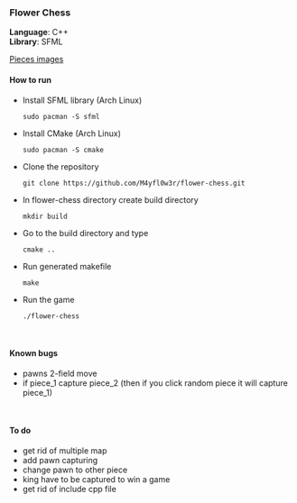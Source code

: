 ### Flower Chess 

**Language**: C++ <br/>
**Library**: SFML <br/>

[Pieces images](https://commons.wikimedia.org/wiki/Category:PNG_chess_pieces/Standard_transparent)


#### How to run

- Install SFML library (Arch Linux)<br/>

  ```
  sudo pacman -S sfml
  ```

- Install CMake (Arch Linux)

  ```
  sudo pacman -S cmake
  ```

- Clone the repository

  ```
  git clone https://github.com/M4yfl0w3r/flower-chess.git
  ```

- In flower-chess directory create build directory
  
  ```
  mkdir build 
  ```

- Go to the build directory and type
  
  ```
  cmake ..
  ```

- Run generated makefile

  ```
  make 
  ```

- Run the game 

  ```
  ./flower-chess
  ```


<br/>

#### Known bugs
- pawns 2-field move
- if piece\_1 capture piece\_2 (then if you click random piece it will capture piece_1)

<br/>

#### To do
- get rid of multiple map
- add pawn capturing 
- change pawn to other piece 
- king have to be captured to win a game
- get rid of include cpp file



